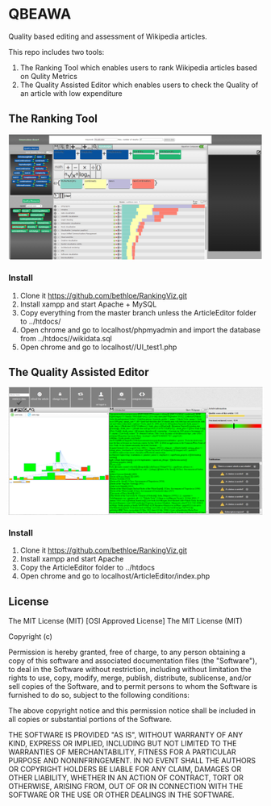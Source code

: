 QBEAWA
==========

Quality based editing and assessment of Wikipedia articles. 

This repo includes two tools:

1. The Ranking Tool which enables users to rank Wikipedia articles based on Qulity Metrics
2. The Quality Assisted Editor which enables users to check the Quality of an article with low expenditure

## The Ranking Tool

![](https://github.com/bethloe/QBEAWA/blob/master/screenshot.PNG)

### Install

1. Clone it https://github.com/bethloe/RankingViz.git
2. Install xampp and start Apache + MySQL
3. Copy everything from the master branch unless the ArticleEditor folder to ../htdocs/<New Folder>
4. Open chrome and go to localhost/phpmyadmin and import the database from ../htdocs/<New Folder>/wikidata.sql 
5. Open chrome and go to localhost/<New Folder>/UI_test1.php


## The Quality Assisted Editor
![](https://github.com/bethloe/QBEAWA/blob/master/ArticleEditor/screenshot.PNG)

### Install

1. Clone it https://github.com/bethloe/RankingViz.git
2. Install xampp and start Apache 
3. Copy the ArticleEditor folder to ../htdocs
4. Open chrome and go to localhost/ArticleEditor/index.php

## License

The MIT License (MIT)
[OSI Approved License]
The MIT License (MIT)

Copyright (c) <year> <copyright holders>

Permission is hereby granted, free of charge, to any person obtaining a copy
of this software and associated documentation files (the "Software"), to deal
in the Software without restriction, including without limitation the rights
to use, copy, modify, merge, publish, distribute, sublicense, and/or sell
copies of the Software, and to permit persons to whom the Software is
furnished to do so, subject to the following conditions:

The above copyright notice and this permission notice shall be included in
all copies or substantial portions of the Software.

THE SOFTWARE IS PROVIDED "AS IS", WITHOUT WARRANTY OF ANY KIND, EXPRESS OR
IMPLIED, INCLUDING BUT NOT LIMITED TO THE WARRANTIES OF MERCHANTABILITY,
FITNESS FOR A PARTICULAR PURPOSE AND NONINFRINGEMENT. IN NO EVENT SHALL THE
AUTHORS OR COPYRIGHT HOLDERS BE LIABLE FOR ANY CLAIM, DAMAGES OR OTHER
LIABILITY, WHETHER IN AN ACTION OF CONTRACT, TORT OR OTHERWISE, ARISING FROM,
OUT OF OR IN CONNECTION WITH THE SOFTWARE OR THE USE OR OTHER DEALINGS IN
THE SOFTWARE.
